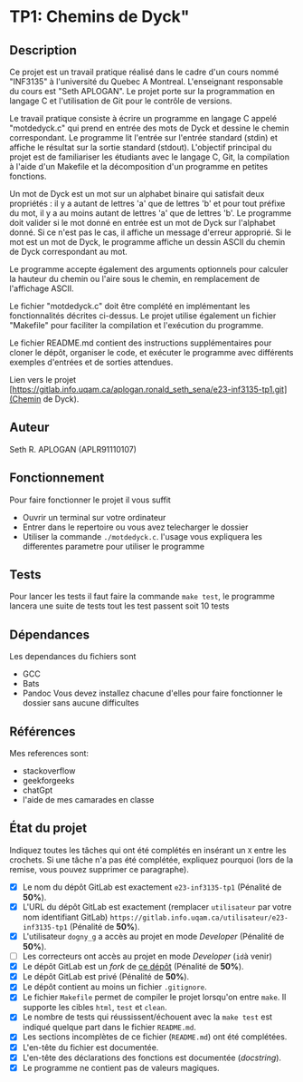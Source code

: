 # TP1: Chemins de Dyck"

## Description

Ce projet est un travail pratique réalisé dans le cadre d'un cours nommé "INF3135" à l'université du Quebec A Montreal. L'enseignant responsable du cours est "Seth APLOGAN". Le projet porte sur la programmation en langage C et l'utilisation de Git pour le contrôle de versions.

Le travail pratique consiste à écrire un programme en langage C appelé "motdedyck.c" qui prend en entrée des mots de Dyck et dessine le chemin correspondant. Le programme lit l'entrée sur l'entrée standard (stdin) et affiche le résultat sur la sortie standard (stdout). L'objectif principal du projet est de familiariser les étudiants avec le langage C, Git, la compilation à l'aide d'un Makefile et la décomposition d'un programme en petites fonctions.

Un mot de Dyck est un mot sur un alphabet binaire qui satisfait deux propriétés : il y a autant de lettres 'a' que de lettres 'b' et pour tout préfixe du mot, il y a au moins autant de lettres 'a' que de lettres 'b'. Le programme doit valider si le mot donné en entrée est un mot de Dyck sur l'alphabet donné. Si ce n'est pas le cas, il affiche un message d'erreur approprié. Si le mot est un mot de Dyck, le programme affiche un dessin ASCII du chemin de Dyck correspondant au mot.

Le programme accepte également des arguments optionnels pour calculer la hauteur du chemin ou l'aire sous le chemin, en remplacement de l'affichage ASCII.

Le fichier "motdedyck.c" doit être complété en implémentant les fonctionnalités décrites ci-dessus. Le projet utilise également un fichier "Makefile" pour faciliter la compilation et l'exécution du programme.

Le fichier README.md contient des instructions supplémentaires pour cloner le dépôt, organiser le code, et exécuter le programme avec différents exemples d'entrées et de sorties attendues.

Lien vers le projet [https://gitlab.info.uqam.ca/aplogan.ronald_seth_sena/e23-inf3135-tp1.git](Chemin de Dyck).

## Auteur

Seth R. APLOGAN (APLR91110107)

## Fonctionnement

Pour faire fonctionner le projet il vous suffit 
* Ouvrir un terminal sur votre ordinateur
* Entrer dans le repertoire ou vous avez telecharger le dossier
* Utiliser la commande `./motdedyck.c`. l'usage vous expliquera les differentes parametre pour utiliser le programme

## Tests

Pour lancer les tests il faut faire la commande
`make test`, le  programme lancera une suite de tests
 tout les test passent soit 10 tests

## Dépendances
Les dependances du fichiers sont 
* GCC
* Bats
* Pandoc
Vous devez installez chacune d'elles pour faire fonctionner le dossier sans aucune difficultes
## Références

Mes references sont:

* stackoverflow
* geekforgeeks
* chatGpt
* l'aide de mes camarades en classe

## État du projet

Indiquez toutes les tâches qui ont été complétés en insérant un `X` entre les
crochets. Si une tâche n'a pas été complétée, expliquez pourquoi (lors de la
remise, vous pouvez supprimer ce paragraphe).

* [X] Le nom du dépôt GitLab est exactement `e23-inf3135-tp1` (Pénalité de
  **50%**).
* [X] L'URL du dépôt GitLab est exactement (remplacer `utilisateur` par votre
  nom identifiant GitLab) `https://gitlab.info.uqam.ca/utilisateur/e23-inf3135-tp1`
  (Pénalité de **50%**).
* [X] L'utilisateur `dogny_g` a accès au projet en mode *Developer*
  (Pénalité de **50%**).
* [ ] Les correcteurs ont accès au projet en mode *Developer* (`id`à venir)
* [X] Le dépôt GitLab est un *fork* de [ce
  dépôt](https://gitlab.info.uqam.ca/inf3135-sdo/motdedyck)
  (Pénalité de **50%**).
* [X] Le dépôt GitLab est privé (Pénalité de **50%**).
* [X] Le dépôt contient au moins un fichier `.gitignore`.
* [X] Le fichier `Makefile` permet de compiler le projet lorsqu'on entre
  `make`. Il supporte les cibles `html`, `test` et `clean`.
* [X] Le nombre de tests qui réussissent/échouent avec la `make test` est
  indiqué quelque part dans le fichier `README.md`.
* [X] Les sections incomplètes de ce fichier (`README.md`) ont été complétées.
* [X] L'en-tête du fichier est documentée.
* [X] L'en-tête des déclarations des fonctions est documentée (*docstring*).
* [X] Le programme ne contient pas de valeurs magiques.
